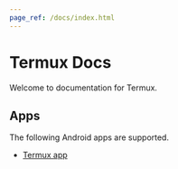 ```yaml
---
page_ref: /docs/index.html
---
```


# Termux Docs

Welcome to documentation for Termux.

## Apps

The following Android apps are supported.

- [Termux app](apps/termux/index.md)
##

